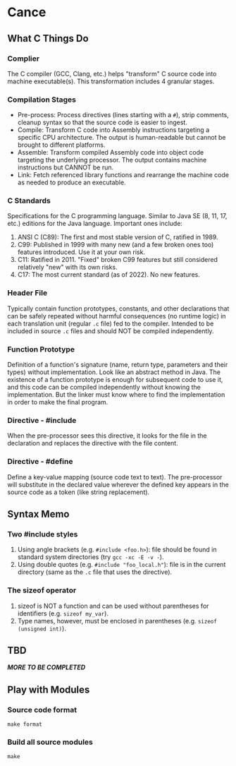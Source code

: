 # Cance

## What C Things Do
### Complier
The C compiler (GCC, Clang, etc.) helps "transform" C source code into machine executable(s). This transformation includes 4 granular stages.

### Compilation Stages
* Pre-process: Process directives (lines starting with a `#`), strip comments, cleanup syntax so that the source code is easier to ingest.
* Compile: Transform C code into Assembly instructions targeting a specific CPU architecture. The output is human-readable but cannot be brought to different platforms.
* Assemble: Transform compiled Assembly code into object code targeting the underlying processor. The output contains machine instructions but CANNOT be run.
* Link: Fetch referenced library functions and rearrange the machine code as needed to produce an executable.

### C Standards
Specifications for the C programming language. Similar to Java SE (8, 11, 17, etc.) editions for the Java language. Important ones include:
1. ANSI C (C89): The first and most stable version of C, ratified in 1989.
2. C99: Published in 1999 with many new (and a few broken ones too) features introduced. Use it at your own risk.
3. C11: Ratified in 2011. "Fixed" broken C99 features but still considered relatively "new" with its own risks.
4. C17: The most current standard (as of 2022). No new features.

### Header File
Typically contain function prototypes, constants, and other declarations that can be safely repeated without harmful consequences (no runtime logic) in each translation unit (regular `.c` file) fed to the compiler. Intended to be included in source `.c` files and should NOT be compiled independently.

### Function Prototype
Definition of a function's signature (name, return type, parameters and their types) without implementation. Look like an abstract method in Java. The existence of a function prototype is enough for subsequent code to use it, and this code can be compiled independently without knowing the implementation. But the linker must know where to find the implementation in order to make the final program.

### Directive - \#include
When the pre-processor sees this directive, it looks for the file in the declaration and replaces the directive with the file content.

### Directive - \#define
Define a key-value mapping (source code text to text). The pre-processor will substitute in the declared value wherever the defined key appears in the source code as a token (like string replacement).

## Syntax Memo
### Two \#include styles
1. Using angle brackets (e.g. `#include <foo.h>`): file should be found in standard system directories (try `gcc -xc -E -v -`).
2. Using double quotes (e.g. `#include "foo_local.h"`): file is in the current directory (same as the `.c` file that uses the directive).

### The sizeof operator
1. sizeof is NOT a function and can be used without parentheses for identifiers (e.g. `sizeof my_var`).
2. Type names, however, must be enclosed in parentheses (e.g. `sizeof (unsigned int)`).

## TBD
***MORE TO BE COMPLETED***

## Play with Modules

### Source code format
`make format`

### Build all source modules
`make`
